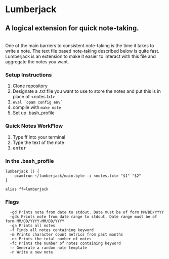 # Lumberjack
## A logical extension for quick note-taking.
<br/>
One of the main barriers to consistent note-taking is the time it takes to write a note.   
The text file based note-taking described below is quite fast.
Lumberjack is an extension to make it easier to interact with this file and aggregate the notes you want.

### Setup Instructions
1. Clone repository
2. Designate a .txt file you want to use to store the notes and put this is in place of <notes.txt>
3. ```eval `opam config env` ```
4. compile with ```make note```
5. Set up .bash_profile

### Quick Notes WorkFlow
1. Type ff into your terminal
2. Type the text of the note
3. <kbd>enter</kbd>
  
 ### In the .bash_profile
```
lumberjack () {
    ocamlrun ~/lumberjack/main.byte -i <notes.txt> "$1" "$2"
}

alias ff=lumberjack
```

### Flags
```
  -gd Prints note from date to stdout. Date must be of form MM/DD/YYYY
  -gds Prints note from date range to stdout. Date range must be of form MM/DD/YYYY-MM/DD/YYYY
  -ga Prints all notes
  -f Finds all notes containing keyword
  -m Prints character count metrics from past months
  -nc Prints the total number of notes
  -fc Prints the number of notes containing keyword
  -r Generate a random note template
  -n Write a new note
 ```


